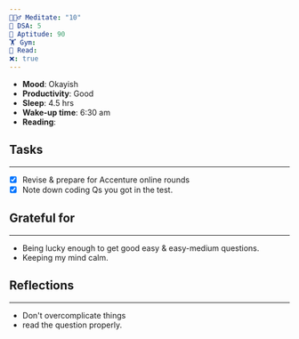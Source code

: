 ```yaml
---
🧘🏻‍♂️ Meditate: "10"
🤖 DSA: 5
🧠 Aptitude: 90
🏋 Gym: 
📖 Read: 
❌: true
---
```

- **Mood**: Okayish
- **Productivity**: Good
- **Sleep**: 4.5 hrs
- **Wake-up time**: 6:30 am
- **Reading**: 

## Tasks
---
- [x] Revise & prepare for Accenture online rounds
- [x] Note down coding Qs you got in the test.
## Grateful for
---
- Being lucky enough to get good easy & easy-medium questions.
- Keeping my mind calm.

## Reflections
---
- Don't overcomplicate things
- read the question properly.
